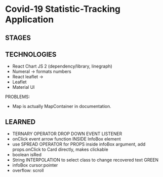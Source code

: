 # Covid-19 Statistic-Tracking Application

## STAGES

## TECHNOLOGIES
- React Chart JS 2 (dependency/library, linegraph)
- Numeral -> formats numbers 
- React leaflet -> 
- Leaflet
- Material UI

PROBLEMS: 
- Map is actually MapContainer in documentation. 

## LEARNED
- TERNARY OPERATOR DROP DOWN EVENT LISTENER
- onClick event arrow function INSIDE InfoBox element
- use SPREAD OPERATOR for PROPS inside infoBox argument, add props.onClick to Card directly, makes clickable 
- boolean isRed 
- String INTERPOLATION to select class to change recovered text GREEN 
- infoBox cursor:pointer 
- overflow: scroll
